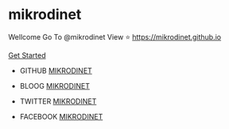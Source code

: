 # mikrodinet
Wellcome Go To @mikrodinet View ⭐ https://mikrodinet.github.io

[Get Started](https://mikrodinet.github.io/index.html)

- GITHUB
[MIKRODINET](https://mikrodinet.github.io)

- BLOOG
[MIKRODINET](https://mikrodinet.blogspot.com)

- TWITTER
[MIKRODINET](https://www.twitter.com/mikrodinet)

- FACEBOOK
[MIKRODINET](https://www.facebook.com/mikrodinet)

